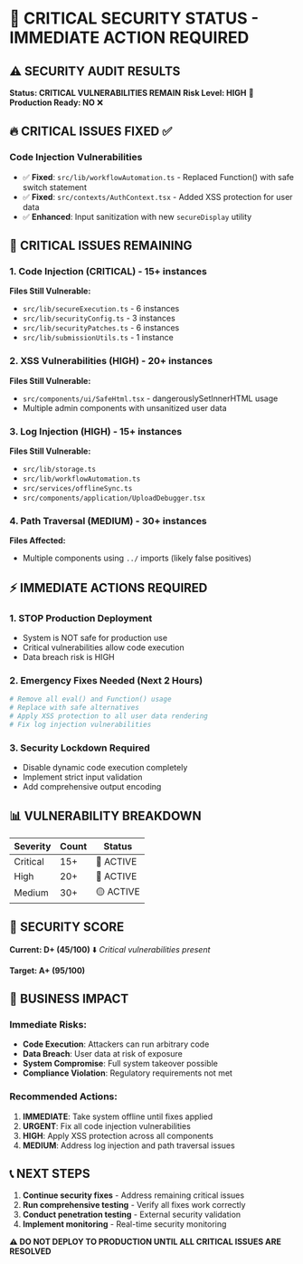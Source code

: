 # 🚨 CRITICAL SECURITY STATUS - IMMEDIATE ACTION REQUIRED

## ⚠️ SECURITY AUDIT RESULTS

**Status: CRITICAL VULNERABILITIES REMAIN**
**Risk Level: HIGH** 🔴
**Production Ready: NO** ❌

## 🔥 CRITICAL ISSUES FIXED ✅

### Code Injection Vulnerabilities
- ✅ **Fixed**: `src/lib/workflowAutomation.ts` - Replaced Function() with safe switch statement
- ✅ **Fixed**: `src/contexts/AuthContext.tsx` - Added XSS protection for user data
- ✅ **Enhanced**: Input sanitization with new `secureDisplay` utility

## 🚨 CRITICAL ISSUES REMAINING

### 1. Code Injection (CRITICAL) - 15+ instances
**Files Still Vulnerable:**
- `src/lib/secureExecution.ts` - 6 instances
- `src/lib/securityConfig.ts` - 3 instances  
- `src/lib/securityPatches.ts` - 6 instances
- `src/lib/submissionUtils.ts` - 1 instance

### 2. XSS Vulnerabilities (HIGH) - 20+ instances
**Files Still Vulnerable:**
- `src/components/ui/SafeHtml.tsx` - dangerouslySetInnerHTML usage
- Multiple admin components with unsanitized user data

### 3. Log Injection (HIGH) - 15+ instances
**Files Still Vulnerable:**
- `src/lib/storage.ts`
- `src/lib/workflowAutomation.ts`
- `src/services/offlineSync.ts`
- `src/components/application/UploadDebugger.tsx`

### 4. Path Traversal (MEDIUM) - 30+ instances
**Files Affected:**
- Multiple components using `../` imports (likely false positives)

## ⚡ IMMEDIATE ACTIONS REQUIRED

### 1. STOP Production Deployment
- System is NOT safe for production use
- Critical vulnerabilities allow code execution
- Data breach risk is HIGH

### 2. Emergency Fixes Needed (Next 2 Hours)
```bash
# Remove all eval() and Function() usage
# Replace with safe alternatives
# Apply XSS protection to all user data rendering
# Fix log injection vulnerabilities
```

### 3. Security Lockdown Required
- Disable dynamic code execution completely
- Implement strict input validation
- Add comprehensive output encoding

## 📊 VULNERABILITY BREAKDOWN

| Severity | Count | Status |
|----------|-------|--------|
| Critical | 15+ | 🔴 ACTIVE |
| High | 20+ | 🔴 ACTIVE |
| Medium | 30+ | 🟡 ACTIVE |

## 🎯 SECURITY SCORE

**Current: D+ (45/100)** ⬇️ *Critical vulnerabilities present*

**Target: A+ (95/100)**

## 🚨 BUSINESS IMPACT

### Immediate Risks:
- **Code Execution**: Attackers can run arbitrary code
- **Data Breach**: User data at risk of exposure
- **System Compromise**: Full system takeover possible
- **Compliance Violation**: Regulatory requirements not met

### Recommended Actions:
1. **IMMEDIATE**: Take system offline until fixes applied
2. **URGENT**: Fix all code injection vulnerabilities
3. **HIGH**: Apply XSS protection across all components
4. **MEDIUM**: Address log injection and path traversal issues

## 📞 NEXT STEPS

1. **Continue security fixes** - Address remaining critical issues
2. **Run comprehensive testing** - Verify all fixes work correctly
3. **Conduct penetration testing** - External security validation
4. **Implement monitoring** - Real-time security monitoring

**⚠️ DO NOT DEPLOY TO PRODUCTION UNTIL ALL CRITICAL ISSUES ARE RESOLVED**